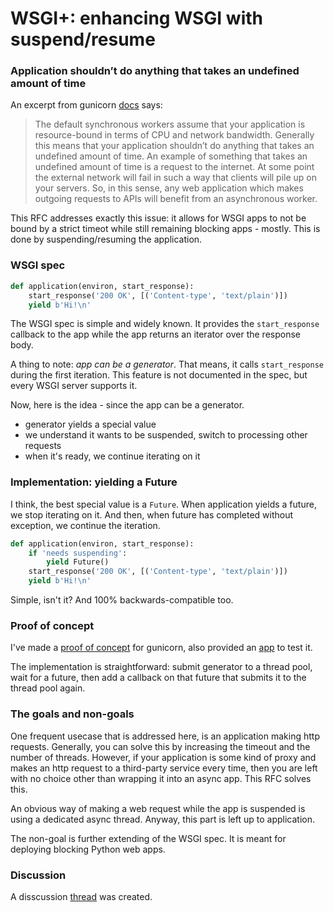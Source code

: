 # WSGI+: enhancing WSGI with suspend/resume

### Application shouldn’t do anything that takes an undefined amount of time

An excerpt from gunicorn [docs](https://docs.gunicorn.org/en/stable/design.html?highlight=timeout#choosing-a-worker-type) says:

>The default synchronous workers assume that your application is resource-bound in terms of CPU and network bandwidth. Generally this means that your application shouldn’t do anything that takes an undefined amount of time. An example of something that takes an undefined amount of time is a request to the internet. At some point the external network will fail in such a way that clients will pile up on your servers. So, in this sense, any web application which makes outgoing requests to APIs will benefit from an asynchronous worker.

This RFC addresses exactly this issue: it allows for WSGI apps to not be bound by a strict timeot while still remaining blocking apps - mostly. This is done by suspending/resuming the application.

### WSGI spec

```python
def application(environ, start_response):
    start_response('200 OK', [('Content-type', 'text/plain')])
    yield b'Hi!\n'
```

The WSGI spec is simple and widely known. It provides the `start_response` callback to the app while the app returns an iterator over the response body.

A thing to note: *app can be a generator*. That means, it calls `start_response` during the first iteration. This feature is not documented in the spec, but every WSGI server supports it.

Now, here is the idea - since the app can be a generator.

- generator yields a special value
- we understand it wants to be suspended, switch to processing other requests
- when it's ready, we continue iterating on it

### Implementation: yielding a Future

I think, the best special value is a `Future`. When application yields a future, we stop iterating on it. And then, when future has completed without exception, we continue the iteration.

```python
def application(environ, start_response):
    if 'needs suspending':
        yield Future()
    start_response('200 OK', [('Content-type', 'text/plain')])
    yield b'Hi!\n'
```

Simple, isn't it? And 100% backwards-compatible too.

### Proof of concept

I've made a [proof of concept](https://github.com/pwtail/gunicorn/pull/1/files#diff-9818e6c0e3d6054dc383f77ce881ba79f8090a904fb3abd9892306f096e58319) for gunicorn, also provided an [app](https://github.com/pwtail/gunicorn/blob/wsgi-plus/examples/wsgi_plus.py) to test it.

The implementation is straightforward: submit generator to a thread pool, wait for a future, then add a callback on that future that submits it to the thread pool again.


### The goals and non-goals

One frequent usecase that is addressed here, is an application making http requests. Generally, you can solve this by increasing the timeout and the number of threads. However, if your application is some kind of proxy and  makes an http request to a third-party service every time, then you are left with no choice other than wrapping it into an async app. This RFC solves this.

An obvious way of making a web request while the app is suspended is using a dedicated async thread. Anyway, this part is left up to application.

The non-goal is further extending of the WSGI spec. It is meant for deploying blocking Python web apps.

### Discussion

A disscussion [thread](https://github.com/pwtail/wsgi_plus/discussions/1) was created.
